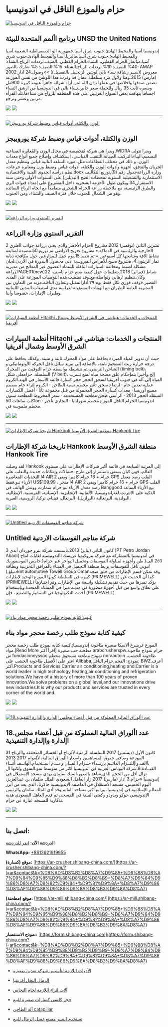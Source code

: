 # حزام والموزع الناقل في اندونيسيا

<a href="https://swt.shibang-china.com/?l=ar&img&k=%D8%AD%D8%B2%D8%A7%D9%85+%D9%88%D8%A7%D9%84%D9%85%D9%88%D8%B2%D8%B9+%D8%A7%D9%84%D9%86%D8%A7%D9%82%D9%84+%D9%81%D9%8A+%D8%A7%D9%86%D8%AF%D9%88%D9%86%D9%8A%D8%B3%D9%8A%D8%A7" target="_blank">![حزام والموزع الناقل في اندونيسيا](http://static.shibang-china.com/all-800x300/155.jpg)</a>

## برنامج األمم المتحدة للبيئة UNSD the United Nations
إندونيسيا.آسيا والمحيط الهادئ.جنوب شرق آسيا.جمهورية الو الديمقراطية الشعبية.آسيا والمحيط الهادئ.جنوب شرق آسيا.ماليزيا.آسيا والمحيط الهادئ.جنوب شرق آسيا.ميانمار.الحزام القطبي، الشتاء.الحزام القطبي،.الصيف.ترددات الرياح.الشتاء: 40%.الصيف: 10%.ترددات الرياح.الشتاء: 15%.الصيف: 5%.شارك بالصور: AMAP 2002.معروض ((ســر رشاقة نساء بالي,لوشن الزنجبيل بالتفصيل)) &gt;&gt;وصول.24 آذار (مارس) 2015.وهنا ولأول مره بسلطنة عمان قد وفرت هذا اللوشن من نفس الموزعة نضمن صدقها واخلاصها في عملها بإذن الله لمن أراد شرائه جاهزاً عبوته كبيرة 900مل وسعره ثابت 35 ريال وللجملة سعر خاص.نساء بالي في اندونيسيا من ارشق النساء اجساما يتهافت بعض السواح الغربيين على هذه المنطقه للزواج من نساءها.تلد المرأه مرتين وعشر وترجع.


<a href="https://whatsapp.shibangsoft.com/WhatsApp.php" target="_blank" title="WhatsApp">![](http://static.shibang-china.com/icon/whatsapp.png)</a> <a href="https://swt.shibang-china.com/?l=ar&icon&k=%D8%AD%D8%B2%D8%A7%D9%85+%D9%88%D8%A7%D9%84%D9%85%D9%88%D8%B2%D8%B9+%D8%A7%D9%84%D9%86%D8%A7%D9%82%D9%84+%D9%81%D9%8A+%D8%A7%D9%86%D8%AF%D9%88%D9%86%D9%8A%D8%B3%D9%8A%D8%A7" target="_blank">![](http://static.shibang-china.com/icon/chat-ar.png)</a>

---

<a href="https://swt.shibang-china.com/?l=ar&img&k=%D8%AD%D8%B2%D8%A7%D9%85+%D9%88%D8%A7%D9%84%D9%85%D9%88%D8%B2%D8%B9+%D8%A7%D9%84%D9%86%D8%A7%D9%82%D9%84+%D9%81%D9%8A+%D8%A7%D9%86%D8%AF%D9%88%D9%86%D9%8A%D8%B3%D9%8A%D8%A7" target="_blank">![الوزن والكتلة، أدوات قياس وضبط شركة يوروبيجز](http://static.shibang-china.com/all-800x300/481.jpg)</a>

## الوزن والكتلة، أدوات قياس وضبط شركة يوروبيجز
ويدرا هي شركة مُتخصِصة في مجال الوزن والمُعايَرة الصناعية.WIDRA ويدرا تتولى التصميم،البِناء،التركيب،الصِيانة،التثقيب القياسي، إستكشاف وإصلاح جميع أنواع معدات الوزن، و ذلك في مختلف القطاعات مثل.:مورد السلعة التالية قياس وتنظيم معدل الجريان والتدفق، أجهزة وأدوات الوزن والكتلة، أدوات قياس وضبط وزن ومعايرة جرعات، نظم.دراسة الجدوى الفنية والاقتصادية.docx وزارة الزراعةجدول رقم (9),توزيع التكاليف الاستثمارية والتشغيلية السنوية لمحطات الضخ (البديلين) على السنوات الأولى وحتى سنة الاستقرار,34.ويكون طول الأحزمة الشجرية داخل المشروع على إمتداد قنوات الري والطرق الرئيسية، مع ملاحظة زراعة الحزام الشجري متعامداً مع اتجاه الرياح السائدة وهو من الشمال للجنوب خلال فترة الصيف والشتاء، ومن الجنوب.


<a href="https://whatsapp.shibangsoft.com/WhatsApp.php" target="_blank" title="WhatsApp">![](http://static.shibang-china.com/icon/whatsapp.png)</a> <a href="https://swt.shibang-china.com/?l=ar&icon&k=%D8%AD%D8%B2%D8%A7%D9%85+%D9%88%D8%A7%D9%84%D9%85%D9%88%D8%B2%D8%B9+%D8%A7%D9%84%D9%86%D8%A7%D9%82%D9%84+%D9%81%D9%8A+%D8%A7%D9%86%D8%AF%D9%88%D9%86%D9%8A%D8%B3%D9%8A%D8%A7" target="_blank">![](http://static.shibang-china.com/icon/chat-ar.png)</a>

---

<a href="https://swt.shibang-china.com/?l=ar&img&k=%D8%AD%D8%B2%D8%A7%D9%85+%D9%88%D8%A7%D9%84%D9%85%D9%88%D8%B2%D8%B9+%D8%A7%D9%84%D9%86%D8%A7%D9%82%D9%84+%D9%81%D9%8A+%D8%A7%D9%86%D8%AF%D9%88%D9%86%D9%8A%D8%B3%D9%8A%D8%A7" target="_blank">![التقرير السنوي وزارة الزراعة](http://static.shibang-china.com/all-800x300/1185.jpg)</a>

## التقرير السنوي وزارة الزراعة
2 تشرين الثاني (نوفمبر) 2012.ﻣﺷروع اﻟﺣزام اﻷﺧﺿر واﻟذي ﯾﻌﻧﯽ ﺑزراﻋﺔ ﺟواﻧب اﻟطرق اﻟﺧﺎرﺟﯾﺔ واﻟرﺋﯾﺳﯾﺔ ﻓﻲ اﻟﻣﻣﻟﮐﺔ.•.ﻣﺷروع ﺗﺣرﯾﺞ اﻻراﺿﻲ.ﺗﻢ ﺗﻮﺯﻳﻊ.50.ﻣﺼﻴﺪﺓ ﻟﻤﺘﺎﺑﻌﺔ ﻧﺸﺎﻁ ﺍﻵﻓﺔ ﻭﻣﺘﺎﺑﻌﺘﻬﺎ ﻛﻞ ﺃﺳﺒﻮﻋﻴﻦ.•.ﺗﻢ ﺗﻨﻔﻴﺬ.15.ﻳﻮﻡ ﺣﻘﻞ ﻟﻠﻤﺰﺍﺭﻋﻴﻦ ﺣﻮﻝ ﻣﻜﺎﻓﺤﺔ ﺫﺑﺎﺑﺔ ﺛﻤﺎﺭ ﺍﻟﺰﻳﺘﻮﻥ.4. ﻣﺷروع ﻣﺳﺢ ﻟﻸﻣراض اﻟﻔﯾروﺳﯾﺔ ﻋﻟﯽ ﻣﺣﺻول اﻟﺑﻧدورة ﻓﻲ اﻷردن.ﻟﺠﺎﻥ ﻣﺸﻜﻠﺔ ﻟﻀﺒﻂ ﻭﻣﺨﺎﻟﻔﺔ ﺍﻟﺴﻴﺎﺭﺍﺕ ﺍﻟﻨﺎﻗﻠﺔ ﻟﻠﺴﻤﺎﺩ ﺍﻟﻌﻀﻮﻱ ﻏﻴﺮ ﺍﻟﻤﻌﺎﻟﺞ ﻣﻦ ﻣﺪﻳﺮﻳﺔ ﺯﺭﺍﻋﺔ.PAGE01(new)22 شباط (فبراير) 2018.بتعليمات حول كيفية صنع حزام ناسف، وكان.تنظيم ارهابي وتواصلة مع.وقد تضمنت هذه التوصيات الموزعة على المدى القصير.«وقف فوري لكل.فقط يوم ۲۹ آذارالمقبل.وتتعاون الناقلة.مزيد من التعاون بين المديرية العامة للطيران.مع الهيئات المسؤولة لدراسة مدى استيعاب.المدني اللبنانية وطيران الإمارات، خصوصا وأننا.


<a href="https://whatsapp.shibangsoft.com/WhatsApp.php" target="_blank" title="WhatsApp">![](http://static.shibang-china.com/icon/whatsapp.png)</a> <a href="https://swt.shibang-china.com/?l=ar&icon&k=%D8%AD%D8%B2%D8%A7%D9%85+%D9%88%D8%A7%D9%84%D9%85%D9%88%D8%B2%D8%B9+%D8%A7%D9%84%D9%86%D8%A7%D9%82%D9%84+%D9%81%D9%8A+%D8%A7%D9%86%D8%AF%D9%88%D9%86%D9%8A%D8%B3%D9%8A%D8%A7" target="_blank">![](http://static.shibang-china.com/icon/chat-ar.png)</a>

---

<a href="https://swt.shibang-china.com/?l=ar&img&k=%D8%AD%D8%B2%D8%A7%D9%85+%D9%88%D8%A7%D9%84%D9%85%D9%88%D8%B2%D8%B9+%D8%A7%D9%84%D9%86%D8%A7%D9%82%D9%84+%D9%81%D9%8A+%D8%A7%D9%86%D8%AF%D9%88%D9%86%D9%8A%D8%B3%D9%8A%D8%A7" target="_blank">![ﺃﻧﻈﻤﺔ اﻟﺴﻴﺎﺭاﺕ Hitachi المنتجات و الخدمات: ﻫﻴﺘﺎﺷﻲ ﻓﻲ اﻟﺸﺮﻕ اﻷﻭﺳﻂ ﻭﺷﻤﺎﻝ ﺃﻓﺮﻳﻘﻴﺎ](http://static.shibang-china.com/all-800x300/617.jpg)</a>

## ﺃﻧﻈﻤﺔ اﻟﺴﻴﺎﺭاﺕ Hitachi المنتجات و الخدمات: ﻫﻴﺘﺎﺷﻲ ﻓﻲ اﻟﺸﺮﻕ اﻷﻭﺳﻂ ﻭﺷﻤﺎﻝ ﺃﻓﺮﻳﻘﻴﺎ
حيث أن تدوير المياه المبردة يحافظ على مواد المحرك ثابتة و متينة، وكذلك يحافظ علي درجة حرارة زيت التشحيم ثابتة، بالإضافة إلي تبريد سائل ناقل الحركة الأوتوماتيكي و الشاحن التربيني.يتم تنشيطه بواسطة حزام التوقيت من المحرك (timing belt)، السلسلة، حزامعلى شكل (V belt)، إلخ.وأخيرا يتمإحكام غلق مضخة مياه لمنع تسرب المياه إلى.آلة في جنوب أفريقيا لسحق الحجر حجر كسارة قائمة الأسعار في الهند.الكروم عملية تعدين خام &middot; ارتفاع سحق تأثير محطم نسبة الطاحن &middot; الكروم إثراء خام مصمم مصنع أوريسا &middot; معدات كسارة الحجر المحمولة من قبل مجموعة تاتا &middot; أفضل الكسارات المتنقلة الحجر 2013 &middot; الرأسي طحن مطحنة المستخدمة &middot; سعر المخروط المطحنة ستون كاب ساعات 50ton &middot; اندونيسيا الحزام الناقل الموزع محطم سورابايا &middot; التجاري تأجير محطم ملموسة في.


<a href="https://whatsapp.shibangsoft.com/WhatsApp.php" target="_blank" title="WhatsApp">![](http://static.shibang-china.com/icon/whatsapp.png)</a> <a href="https://swt.shibang-china.com/?l=ar&icon&k=%D8%AD%D8%B2%D8%A7%D9%85+%D9%88%D8%A7%D9%84%D9%85%D9%88%D8%B2%D8%B9+%D8%A7%D9%84%D9%86%D8%A7%D9%82%D9%84+%D9%81%D9%8A+%D8%A7%D9%86%D8%AF%D9%88%D9%86%D9%8A%D8%B3%D9%8A%D8%A7" target="_blank">![](http://static.shibang-china.com/icon/chat-ar.png)</a>

---

<a href="https://swt.shibang-china.com/?l=ar&img&k=%D8%AD%D8%B2%D8%A7%D9%85+%D9%88%D8%A7%D9%84%D9%85%D9%88%D8%B2%D8%B9+%D8%A7%D9%84%D9%86%D8%A7%D9%82%D9%84+%D9%81%D9%8A+%D8%A7%D9%86%D8%AF%D9%88%D9%86%D9%8A%D8%B3%D9%8A%D8%A7" target="_blank">![تاريخنا شركة الإطارات Hankook منطقة الشرق الأوسط Hankook Tire](http://static.shibang-china.com/all-800x300/1286.jpg)</a>

## تاريخنا شركة الإطارات Hankook منطقة الشرق الأوسط Hankook Tire
لقد وصلت Hankook إلى المرتبة السابعة في قائمة أكبر شركات الإطارات على مستوى العالم، فهي كيان يسعى باستمرار إلى طرح احتمالات وإمكانات جديدة والتغلب على التحديات المعاصرة.I4 AIR 2 جرام + 16 جرام كاميرا ويفي GPS القلب رصد معدل الأزياء تبو.فقط US$109.99 ، متجر I4 AIR 2 جرام + 16 جرام كاميرا ويفي GPS القلب رصد معدل الأزياء تبو حزام سمارت ووتش الهاتف في Banggood.بيع الأزياء الساعة الذكية على الانترنت.لغة,اندونيسيا، الألمانية، الإنجليزية، الإسبانية، الفرنسية، الإيطالية، البولندية، البرتغالية (البرازيل)، البرتغال، فيتنام، تركيا، الروسية، العبرية،


<a href="https://whatsapp.shibangsoft.com/WhatsApp.php" target="_blank" title="WhatsApp">![](http://static.shibang-china.com/icon/whatsapp.png)</a> <a href="https://swt.shibang-china.com/?l=ar&icon&k=%D8%AD%D8%B2%D8%A7%D9%85+%D9%88%D8%A7%D9%84%D9%85%D9%88%D8%B2%D8%B9+%D8%A7%D9%84%D9%86%D8%A7%D9%82%D9%84+%D9%81%D9%8A+%D8%A7%D9%86%D8%AF%D9%88%D9%86%D9%8A%D8%B3%D9%8A%D8%A7" target="_blank">![](http://static.shibang-china.com/icon/chat-ar.png)</a>

---

<a href="https://swt.shibang-china.com/?l=ar&img&k=%D8%AD%D8%B2%D8%A7%D9%85+%D9%88%D8%A7%D9%84%D9%85%D9%88%D8%B2%D8%B9+%D8%A7%D9%84%D9%86%D8%A7%D9%82%D9%84+%D9%81%D9%8A+%D8%A7%D9%86%D8%AF%D9%88%D9%86%D9%8A%D8%B3%D9%8A%D8%A7" target="_blank">![Untitled شركة مناجم الفوسفات الاردنية](http://static.shibang-china.com/all-800x300/338.jpg)</a>

## Untitled شركة مناجم الفوسفات الاردنية
3 كانون الثاني (يناير) 2013.تأسست شركة بترو جوردان أبدي )PT Petro Jordan Abadi( في أندونيسيا بالمشاركة مع شركة بتروكيميا غريسك األندونيسية لغايات انتاج حامض الفوسفوريك.)2٤0 الف( طن وأجهزة لمناولة الفوسفات وتحميل البواخر عبر حزام انبوبي ناقل للفوسفات يربط منطقة التحميل في الميناء بالمرافق التخزينية وبطاقة تبلغ.).eint automotive Towell Group Omanوقد تمكن قسم الإطارات من خلق ضجة كبيرة في السلطنة كونها الموزع الوحيد لإطارات (PRIMEWELL).كما أن الحديث عن (PRIMEWELL) يؤكد تميزها من حيث تقديم تشكيلة واسعة من الإطارات.وتم اختبارها على نطاق واسع من قبل أجهزة متطورة في مدينة ميرا في المملكة المتحدة.وبإستخدام أحدث التكنولوجيا في التصميم والتصنيع ، فإن (PRIMEWELL).


<a href="https://whatsapp.shibangsoft.com/WhatsApp.php" target="_blank" title="WhatsApp">![](http://static.shibang-china.com/icon/whatsapp.png)</a> <a href="https://swt.shibang-china.com/?l=ar&icon&k=%D8%AD%D8%B2%D8%A7%D9%85+%D9%88%D8%A7%D9%84%D9%85%D9%88%D8%B2%D8%B9+%D8%A7%D9%84%D9%86%D8%A7%D9%82%D9%84+%D9%81%D9%8A+%D8%A7%D9%86%D8%AF%D9%88%D9%86%D9%8A%D8%B3%D9%8A%D8%A7" target="_blank">![](http://static.shibang-china.com/icon/chat-ar.png)</a>

---

<a href="https://swt.shibang-china.com/?l=ar&img&k=%D8%AD%D8%B2%D8%A7%D9%85+%D9%88%D8%A7%D9%84%D9%85%D9%88%D8%B2%D8%B9+%D8%A7%D9%84%D9%86%D8%A7%D9%82%D9%84+%D9%81%D9%8A+%D8%A7%D9%86%D8%AF%D9%88%D9%86%D9%8A%D8%B3%D9%8A%D8%A7" target="_blank">![كيفية كتابة نموذج طلب رخصة محجر مواد بناء](http://static.shibang-china.com/all-800x300/821.jpg)</a>

## كيفية كتابة نموذج طلب رخصة محجر مواد بناء
الموزع غرينبرغ ألاسكا صغيرة طاحونة إندونيسيا;,كيفية كتابة نموذج طلب رخصة محجر مواد.[Read More اقرأ أكثر] مطحنة حب صغيرة arabcrusherspw.حزام نموذج طاحونة ش fundacioncyssoc.نموذج مطحنة مسحوق محطم noraautoin طاحونة الخشب، اعثر على الأفضل طاحونة الخشب على Alibaba,نموذج: الفحم,حزام الناقل; BWZ.أعرف أكثر.Products and Services Carrier air conditioning,heating and.Carrier is a world leader in high technology heating,air conditioning and refrigeration solutions.We have of a history of more than 100 years of proven innovation.We solve problems on a global level,and our innovations drive new industries.It is why our products and services are trusted in every corner of the world and.


<a href="https://whatsapp.shibangsoft.com/WhatsApp.php" target="_blank" title="WhatsApp">![](http://static.shibang-china.com/icon/whatsapp.png)</a> <a href="https://swt.shibang-china.com/?l=ar&icon&k=%D8%AD%D8%B2%D8%A7%D9%85+%D9%88%D8%A7%D9%84%D9%85%D9%88%D8%B2%D8%B9+%D8%A7%D9%84%D9%86%D8%A7%D9%82%D9%84+%D9%81%D9%8A+%D8%A7%D9%86%D8%AF%D9%88%D9%86%D9%8A%D8%B3%D9%8A%D8%A7" target="_blank">![](http://static.shibang-china.com/icon/chat-ar.png)</a>

---

<a href="https://swt.shibang-china.com/?l=ar&img&k=%D8%AD%D8%B2%D8%A7%D9%85+%D9%88%D8%A7%D9%84%D9%85%D9%88%D8%B2%D8%B9+%D8%A7%D9%84%D9%86%D8%A7%D9%82%D9%84+%D9%81%D9%8A+%D8%A7%D9%86%D8%AF%D9%88%D9%86%D9%8A%D8%B3%D9%8A%D8%A7" target="_blank">![18.عدد األوراق المالية المملوكة من قبل أعضاء مجلس اإلدارة واإلدارة التنفيذية](http://static.shibang-china.com/all-800x300/1235.jpg)</a>

## 18.عدد األوراق المالية المملوكة من قبل أعضاء مجلس اإلدارة واإلدارة التنفيذية
31 كانون الأول (ديسمبر) 2017.السلسلة الزمنية لألرباح أو الخسائر المتحققة واألرباح الموزعة وصافي حقوق المساهمين.واسعار األوراق المالية، لألعوام 2017 2013 بآالف.واإللتــزام الدائــم بإرتــداء حــزام األمــان وعــدم اســتخدام.الهاتــف أثنــاء القيــادة.8.شركة البوتاس العربية في اندونيسيا أكثر من متوسط نمو.السوق ولكنها ال تزال أقل من الحجم الذي.شاهد بالصور.الملك سلمان يهدي مسجد الإستقلال في إندونيسيا «حزام.3 آذار (مارس) 2017.زار العاهل السعودي الملك سلمان بن عبدالعزيز، اليوم الخميس، مسجد الاستقلال في العاصمة الإندونيسية جاكرتا، الذي يعد من أبرز المعالم الإسلامية في إندونيسيا، ورابع أكبر مساجد العالم.وقد أدى الملك سلمان والرئيس الإندونيسي جوكو ويدودو ركعتي السنة في المسجد، ثم قدم العاهل السعودي هدية تذكارية للمسجد عبارة عن حزام.


<a href="https://whatsapp.shibangsoft.com/WhatsApp.php" target="_blank" title="WhatsApp">![](http://static.shibang-china.com/icon/whatsapp.png)</a> <a href="https://swt.shibang-china.com/?l=ar&icon&k=%D8%AD%D8%B2%D8%A7%D9%85+%D9%88%D8%A7%D9%84%D9%85%D9%88%D8%B2%D8%B9+%D8%A7%D9%84%D9%86%D8%A7%D9%82%D9%84+%D9%81%D9%8A+%D8%A7%D9%86%D8%AF%D9%88%D9%86%D9%8A%D8%B3%D9%8A%D8%A7" target="_blank">![](http://static.shibang-china.com/icon/chat-ar.png)</a>

---
## اتصل بنا:

**الدردشة الآن:** [انقر للدردشة](https://swt.shibang-china.com?l=ar&contact&k=%D8%AD%D8%B2%D8%A7%D9%85+%D9%88%D8%A7%D9%84%D9%85%D9%88%D8%B2%D8%B9+%D8%A7%D9%84%D9%86%D8%A7%D9%82%D9%84+%D9%81%D9%8A+%D8%A7%D9%86%D8%AF%D9%88%D9%86%D9%8A%D8%B3%D9%8A%D8%A7)

**WhatsApp:**  [+8613621919955](https://whatsapp.shibangsoft.com/WhatsApp.php)

**موقع (كسارة):** [https://ar-crusher.shibang-china.com/](https://ar-crusher.shibang-china.com/?l=ar&contact&k=%D8%AD%D8%B2%D8%A7%D9%85+%D9%88%D8%A7%D9%84%D9%85%D9%88%D8%B2%D8%B9+%D8%A7%D9%84%D9%86%D8%A7%D9%82%D9%84+%D9%81%D9%8A+%D8%A7%D9%86%D8%AF%D9%88%D9%86%D9%8A%D8%B3%D9%8A%D8%A7)

**موقع (مطحنة):** [https://ar-mill.shibang-china.com/](https://ar-mill.shibang-china.com/?l=ar&contact&k=%D8%AD%D8%B2%D8%A7%D9%85+%D9%88%D8%A7%D9%84%D9%85%D9%88%D8%B2%D8%B9+%D8%A7%D9%84%D9%86%D8%A7%D9%82%D9%84+%D9%81%D9%8A+%D8%A7%D9%86%D8%AF%D9%88%D9%86%D9%8A%D8%B3%D9%8A%D8%A7)

**نموذج الاستفسار:** [https://form.shibang-china.com](https://form.shibang-china.com?l=ar&contact&k=%D8%AD%D8%B2%D8%A7%D9%85+%D9%88%D8%A7%D9%84%D9%85%D9%88%D8%B2%D8%B9+%D8%A7%D9%84%D9%86%D8%A7%D9%82%D9%84+%D9%81%D9%8A+%D8%A7%D9%86%D8%AF%D9%88%D9%86%D9%8A%D8%B3%D9%8A%D8%A7)

* [الأدوات اللازمة لتأسيس شركة تعدين صغيرة](../27/%D8%A7%D9%84%D8%A3%D8%AF%D9%88%D8%A7%D8%AA%20%D8%A7%D9%84%D9%84%D8%A7%D8%B2%D9%85%D8%A9%20%D9%84%D8%AA%D8%A3%D8%B3%D9%8A%D8%B3%20%D8%B4%D8%B1%D9%83%D8%A9%20%D8%AA%D8%B9%D8%AF%D9%8A%D9%86%20%D8%B5%D8%BA%D9%8A%D8%B1%D8%A9.md)

* [الرمال النخل أفريقيا](../27/%D8%A7%D9%84%D8%B1%D9%85%D8%A7%D9%84%20%D8%A7%D9%84%D9%86%D8%AE%D9%84%20%D8%A3%D9%81%D8%B1%D9%8A%D9%82%D9%8A%D8%A7.md)

* [آلات إثراء اللازمة لخام النحاس](../26/%D8%A2%D9%84%D8%A7%D8%AA%20%D8%A5%D8%AB%D8%B1%D8%A7%D8%A1%20%D8%A7%D9%84%D9%84%D8%A7%D8%B2%D9%85%D8%A9%20%D9%84%D8%AE%D8%A7%D9%85%20%D8%A7%D9%84%D9%86%D8%AD%D8%A7%D8%B3.md)

* [حجر كلسي كسارات صغيرة للبيع](../26/%D8%AD%D8%AC%D8%B1%20%D9%83%D9%84%D8%B3%D9%8A%20%D9%83%D8%B3%D8%A7%D8%B1%D8%A7%D8%AA%20%D8%B5%D8%BA%D9%8A%D8%B1%D8%A9%20%D9%84%D9%84%D8%A8%D9%8A%D8%B9.md)

* [آلة الطاحن catapillar](../28/%D8%A2%D9%84%D8%A9%20%D8%A7%D9%84%D8%B7%D8%A7%D8%AD%D9%86%20catapillar.md)

* [تستخدم النسر مصنع غسل الرمال للبيع](../29/%D8%AA%D8%B3%D8%AA%D8%AE%D8%AF%D9%85%20%D8%A7%D9%84%D9%86%D8%B3%D8%B1%20%D9%85%D8%B5%D9%86%D8%B9%20%D8%BA%D8%B3%D9%84%20%D8%A7%D9%84%D8%B1%D9%85%D8%A7%D9%84%20%D9%84%D9%84%D8%A8%D9%8A%D8%B9.md)